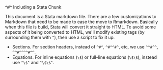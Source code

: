 ^#^ Including a Stata Chunk

This document is a Stata markdown file. There are a few customizations to Markdown that need to be made to ease the move to Rmarkdown. Basically when
this file is build, Stata will convert it straight to HTML. To avoid some aspects of it being converted to HTML, we'll modify existing tags (by
surrounding them with `^`), then use a script to fix it up.

- Sections. For section headers, instead of `^#^`, `^#^^#^`, etc, we use `^^#^^`, `^^#^^^^#^^`.
- Equations. For inline equations (`\$`) or full-line equations (`\$\$`), instead use `^\$^` and `^\$\$^`.
